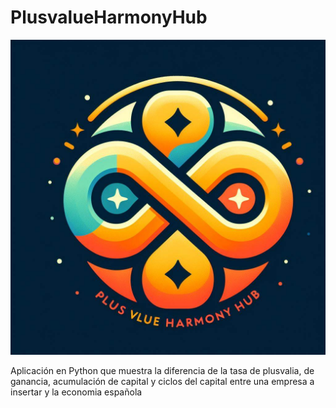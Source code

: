 # PlusvalueHarmonyHub
![Ejemplo de Imagen](images/plusharmony.jpg)


Aplicación en Python que muestra la diferencia de la tasa de plusvalia, de ganancia, acumulación de capital y ciclos del capital entre una empresa a insertar y la economia española
